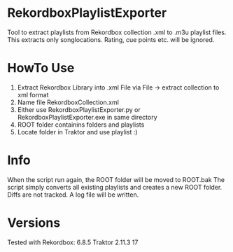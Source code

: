 # RekordboxPlaylistExporter
Tool to extract playlists from Rekordbox collection .xml to .m3u playlist files. This extracts only songlocations. Rating, cue points etc. will be ignored.

# HowTo Use
1. Extract Rekordbox Library into .xml File via File -> extract collection to xml format
2. Name file RekordboxCollection.xml
3. Either use RekordboxPlaylistExporter.py or RekordboxPlaylistExporter.exe in same directory
4. ROOT folder containins folders and playlists
5. Locate folder in Traktor and use playlist :)

# Info
When the script run again, the ROOT folder will be moved to ROOT.bak
The script simply converts all existing playlists and creates a new ROOT folder. Diffs are not tracked.
A log file will be written.

# Versions 
Tested with
Rekordbox: 6.8.5
Traktor 2.11.3 17
